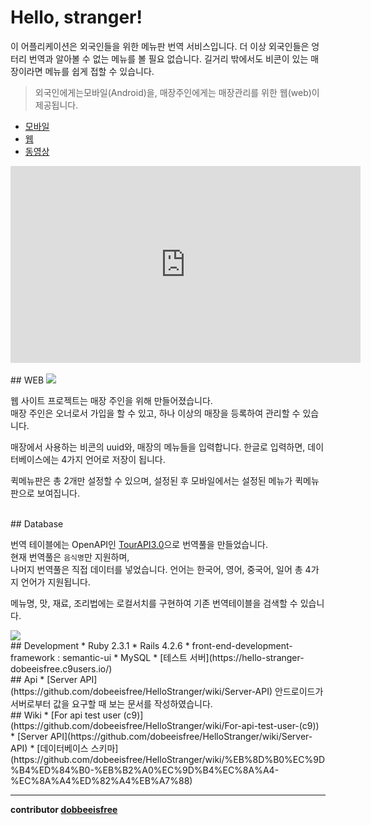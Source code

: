 # Hello, stranger!
이 어플리케이션은 외국인들을 위한 메뉴판 번역 서비스입니다.
더 이상 외국인들은 엉터리 번역과 알아볼 수 없는 메뉴를 볼 필요 없습니다.
길거리 밖에서도 비콘이 있는 매장이라면 메뉴를 쉽게 접할 수 있습니다.

>외국인에게는모바일(Android)을,
매장주인에게는 매장관리를 위한 웹(web)이 제공됩니다.
* [모바일](https://github.com/sejinq/HelloStranger)
* [웹](https://github.com/dobeeisfree/HelloStranger)
* [동영상](https://www.youtube.com/watch?v=7hpoo1Dh_qI)

<center>
<iframe width="560" height="315" src="https://www.youtube.com/embed/7hpoo1Dh_qI" frameborder="0" allowfullscreen></iframe>
</center>

<br>
## WEB
<img src="http://cfile10.uf.tistory.com/image/21514740584AB7DB199EB4">

웹 사이트 프로젝트는 매장 주인을 위해 만들어졌습니다.  
매장 주인은 오너로서 가입을 할 수 있고,
하나 이상의 매장을 등록하여 관리할 수 있습니다.

매장에서 사용하는 비콘의 uuid와, 매장의 메뉴들을 입력합니다.
한글로 입력하면, 데이터베이스에는 4가지 언어로 저장이 됩니다.

퀵메뉴판은 총 2개만 설정할 수 있으며, 설정된 후
모바일에서는 설정된 메뉴가 퀵메뉴판으로 보여집니다.

<br>
## Database

번역 테이블에는 OpenAPI인 [TourAPI3.0](http://api.visitkorea.or.kr/search/tourTermsList.do)으로 번역풀을 만들었습니다.  
현재 번역풀은 `음식명`만 지원하며,  
나머지 번역풀은 직접 데이터를 넣었습니다.
언어는 한국어, 영어, 중국어, 일어 총 4가지 언어가 지원됩니다.

메뉴명, 맛, 재료, 조리법에는 로컬서치를 구현하여
기존 번역테이블을 검색할 수 있습니다.

<img src="http://cfile22.uf.tistory.com/image/2770014D584AB8E0169E9D">

<br>
## Development
  * Ruby 2.3.1
  * Rails 4.2.6
  * front-end-development-framework : semantic-ui
  * MySQL
  * [테스트 서버](https://hello-stranger-dobeeisfree.c9users.io/)


<br>
## Api
* [Server API](https://github.com/dobeeisfree/HelloStranger/wiki/Server-API)
안드로이드가 서버로부터 값을 요구할 때 보는 문서를 작성하였습니다.

<br>
## Wiki
* [For api test user (c9)](https://github.com/dobeeisfree/HelloStranger/wiki/For-api-test-user-(c9))
* [Server API](https://github.com/dobeeisfree/HelloStranger/wiki/Server-API)
* [데이터베이스 스키마](https://github.com/dobeeisfree/HelloStranger/wiki/%EB%8D%B0%EC%9D%B4%ED%84%B0-%EB%B2%A0%EC%9D%B4%EC%8A%A4-%EC%8A%A4%ED%82%A4%EB%A7%88)

<hr>

__contributor [dobbeeisfree](https://github.com/dobeeisfree)__
